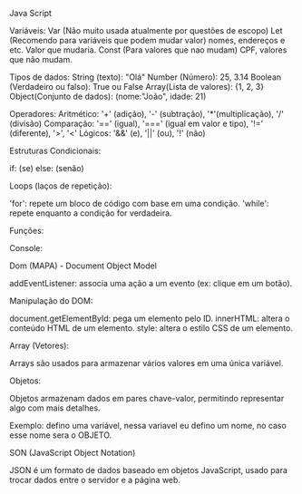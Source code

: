 Java Script


Variáveis: 
Var (Não muito usada atualmente por questões de escopo)
Let (Recomendo para variáveis que podem mudar valor) nomes, endereços e etc. Valor que mudaria.
Const (Para valores que nao mudam) CPF, valores que não mudam.

Tipos de dados:
String (texto): "Olá"
Number (Número): 25, 3.14
Boolean (Verdadeiro ou falso): True ou False
Array(Lista de valores): {1, 2, 3}
Object(Conjunto de dados): (nome:"João", idade: 21)

Operadores:
Aritmético: '+' (adição), '-' (subtração), '*'(multiplicação), '/' (divisão)
Comparação: '==' (igual), '===' (igual em valor e tipo), '!=' (diferente), '>', '<'
Lógicos: '&&' (e), '||' (ou), '!' (não)

Estruturas Condicionais:

if: (se)
else: (senão)

Loops (laços de repetição):

'for': repete um bloco de código com base em uma condição.
'while': repete enquanto a condição for verdadeira.

Funções:

Console: 

Dom (MAPA) - Document Object Model

addEventListener: associa uma ação a um evento (ex: clique em um botão).

Manipulação do DOM: 

document.getElementById: pega um elemento pelo ID.
innerHTML: altera o conteúdo HTML de um elemento.
style: altera o estilo CSS de um elemento.


Array (Vetores):

Arrays são usados para armazenar vários valores em uma única variável.

Objetos:

Objetos armazenam dados em pares chave-valor, permitindo representar algo com mais detalhes.

Exemplo: defino uma variável, nessa variavel eu defino um nome, no caso esse nome sera o OBJETO.

SON (JavaScript Object Notation)

JSON é um formato de dados baseado em objetos JavaScript, usado para trocar dados entre o servidor e a página web.

